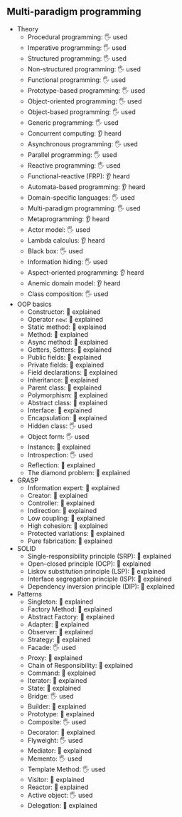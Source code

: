## Multi-paradigm programming

- Theory
  - Procedural programming: 🖐️ used
  - Imperative programming: 🖐️ used
  - Structured programming: 🖐️ used
  - Non-structured programming: 🖐️ used
  - Functional programming: 🖐️ used
  - Prototype-based programming: 🖐️ used
  - Object-oriented programming: 🖐️ used
  - Object-based programming: 🖐️ used
  - Generic programming: 🖐️ used
  - Concurrent computing: 👂 heard
  - Asynchronous programming: 🖐️ used
  - Parallel programming: 🖐️ used
  - Reactive programming: 🖐️ used
  - Functional-reactive (FRP): 👂 heard
  - Automata-based programming: 👂 heard
  - Domain-specific languages: 🖐️ used
  - Multi-paradigm programming: 🖐️ used
  - Metaprogramming: 👂 heard
  - Actor model: 🖐️ used
  - Lambda calculus: 👂 heard
  - Black box: 🖐️ used
  - Information hiding: 🖐️ used
  - Aspect-oriented programming: 👂 heard
  - Anemic domain model: 👂 heard
  - Class composition: 🖐️ used
- OOP basics
  - Constructor: 🙋 explained
  - Operator `new`: 🙋 explained
  - Static method: 🙋 explained
  - Method: 🙋 explained
  - Async method: 🙋 explained
  - Getters, Setters: 🙋 explained
  - Public fields: 🙋 explained
  - Private fields: 🙋 explained
  - Field declarations: 🙋 explained
  - Inheritance: 🙋 explained
  - Parent class: 🙋 explained
  - Polymorphism: 🙋 explained
  - Abstract class: 🙋 explained
  - Interface: 🙋 explained
  - Encapsulation: 🙋 explained
  - Hidden class: 🖐️ used
  - Object form: 🖐️ used
  - Instance: 🙋 explained
  - Introspection: 🖐️ used
  - Reflection: 🙋 explained
  - The diamond problem: 🙋 explained
- GRASP
  - Information expert: 🙋 explained
  - Creator: 🙋 explained
  - Controller: 🙋 explained
  - Indirection: 🙋 explained
  - Low coupling: 🙋 explained
  - High cohesion: 🙋 explained
  - Protected variations: 🙋 explained
  - Pure fabrication: 🙋 explained
- SOLID
  - Single-responsibility principle (SRP): 🙋 explained
  - Open–closed principle (OCP): 🙋 explained
  - Liskov substitution principle (LSP): 🙋 explained
  - Interface segregation principle (ISP): 🙋 explained
  - Dependency inversion principle (DIP): 🙋 explained
- Patterns
  - Singleton: 🙋 explained
  - Factory Method: 🙋 explained
  - Abstract Factory: 🙋 explained
  - Adapter: 🙋 explained
  - Observer: 🙋 explained
  - Strategy: 🙋 explained
  - Facade: 🖐️ used
  - Proxy: 🙋 explained
  - Chain of Responsibility: 🙋 explained
  - Command: 🙋 explained
  - Iterator: 🙋 explained
  - State: 🙋 explained
  - Bridge: 🖐️ used
  - Builder: 🙋 explained
  - Prototype: 🙋 explained
  - Composite: 🖐️ used
  - Decorator: 🙋 explained
  - Flyweight: 🖐️ used
  - Mediator: 🙋 explained
  - Memento: 🖐️ used
  - Template Method: 🖐️ used
  - Visitor: 🙋 explained
  - Reactor: 🙋 explained
  - Active object: 🖐️ used
  - Delegation: 🙋 explained
